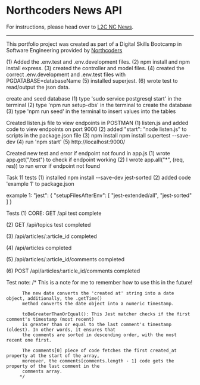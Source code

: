 # Northcoders News API

For instructions, please head over to [L2C NC News](https://l2c.northcoders.com/courses/be/nc-news).



--- 

This portfolio project was created as part of a Digital Skills Bootcamp in Software Engineering provided by [Northcoders](https://northcoders.com/)


(1) Added the .env.test and .env.development files.
(2) npm install and npm install express.
(3) created the controller and model files.
(4) created the correct .env.development and .env.test files with PGDATABASE=databaseName
(5) installed superjest.
(6) wrote test to read/output the json data.


create and seed database
(1) type 'sudo service postgresql start' in the terminal
(2) type 'npm run setup-dbs' in the terminal to create the database
(3) type 'npm run seed' in the terminal to insert values into the tables

Created listen.js file to view endpoints in POSTMAN
(1) listen.js and added code to view endpoints on port 9000
(2) added "start": "node listen.js" to scripts in the package.json file 
(3) npm install npm install supertest --save-dev
(4) run 'npm start'
(5) http://localhost:9000/

Created new test and error if endpoint not found in app.js
(1) wrote app.get("/test") to check if endpoint working
(2) I wrote app.all("*", (req, res)) to run error if endpoint not found

Task 11 tests
(1) installed npm install --save-dev jest-sorted
(2) added code 'example 1' to package.json

example 1:
 "jest": {
    "setupFilesAfterEnv": [
      "jest-extended/all",
      "jest-sorted"
    ] 
  }

  

Tests
(1) CORE: GET /api test complete

(2) GET /api/topics test completed

(3) /api/articles/:article_id completed

(4) /api/articles completed

(5) /api/articles/:article_id/comments completed

(6) POST /api/articles/:article_id/comments completed



Test note:
          /*
          This is a note for me to remember how to use this in the future!
          
          The new date converts the 'created at' string into a date object, additionally, the .getTime() 
          method converts the date object into a numeric timestamp. 

          toBeGreaterThanOrEqual(): This Jest matcher checks if the first comment's timestamp (most recent) 
          is greater than or equal to the last comment's timestamp (oldest). In other words, it ensures that 
          the comments are sorted in descending order, with the most recent one first. 

          The comments[0] piece of code fetches the first created_at property at the start of the array, 
          moreover, the comments[comments.length - 1] code gets the property of the last comment in the 
          comments array. 
         */